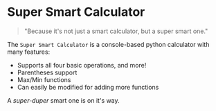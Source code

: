 # Super Smart Calculator

> "Because it's not just a smart calculator, but a super smart one."

The `Super Smart Calculator` is a console-based python calculator with many features:
* Supports all four basic operations, and more!
* Parentheses support
* Max/Min functions
* Can easily be modified for adding more functions

A *super-duper* smart one is on it's way.

